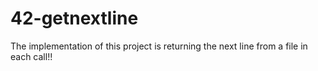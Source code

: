 # 42-getnextline

The implementation of this project is returning the next line from a file in each call!!
